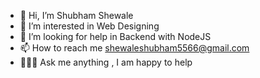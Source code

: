 - 👋 Hi, I’m Shubham Shewale
- 👀 I’m interested in Web Designing
- 💞️ I’m looking for help in Backend with NodeJS
- 📫 How to reach me shewaleshubham5566@gmail.com
- 💁🏼‍♂️ Ask me anything , I am happy to help

